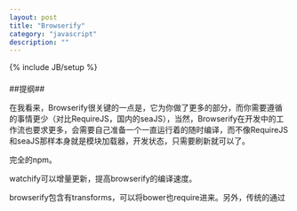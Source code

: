```yaml
---
layout: post
title: "Browserify"
category: "javascript"
description: ""
---
```

{% include JB/setup %}

####




##提纲##

在我看来，Browserify很关键的一点是，它为你做了更多的部分，而你需要遵循的事情更少（对比RequireJS，国内的seaJS），当然，Browserify在开发中的工作流也要求更多，会需要自己准备一个一直运行着的随时编译，而不像RequireJS和seaJS那样本身就是模块加载器，开发状态，只需要刷新就可以了。

完全的npm。

 watchify可以增量更新，提高browserify的编译速度。

 browserify包含有transforms，可以将bower也require进来。另外，传统的通过<script>引入的如jQuery插件，也就是非CommonJS兼容的js库，可以使用browserify的shim，这也是一个transform。

 Browserify的require并不能使用变量。




##结语##

[异步JavaScript与Promise]: http://acgtofe.com/posts/2015/01/async-and-promise/
